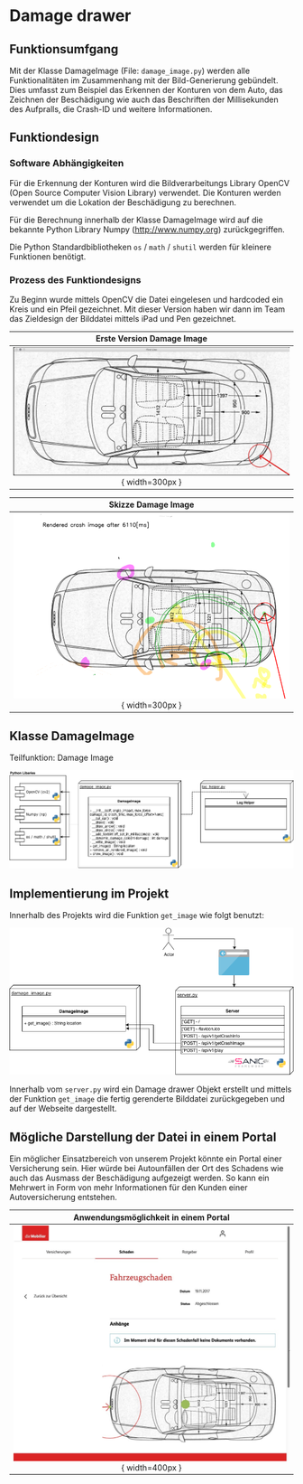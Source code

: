 # Damage drawer


## Funktionsumfgang

Mit der Klasse DamageImage (File: `damage_image.py`) werden alle Funktionalitäten im Zusammenhang mit der Bild-Generierung gebündelt. Dies umfasst zum Beispiel das Erkennen der Konturen von dem Auto, das Zeichnen der Beschädigung wie auch das Beschriften der Millisekunden des Aufpralls, die Crash-ID und weitere Informationen.


## Funktiondesign


### Software Abhängigkeiten

Für die Erkennung der Konturen wird die Bildverarbeitungs Library OpenCV (Open Source Computer Vision Library) verwendet. Die Konturen werden verwendet um die Lokation der Beschädigung zu berechnen.

Für die Berechnung innerhalb der Klasse DamageImage wird auf die bekannte Python Library Numpy (http://www.numpy.org) zurückgegriffen.

Die Python Standardbibliotheken `os` / `math` / `shutil` werden für kleinere Funktionen benötigt.


### Prozess des Funktiondesigns

Zu Beginn wurde mittels OpenCV die Datei eingelesen und hardcoded ein Kreis und ein Pfeil gezeichnet. Mit dieser Version haben wir dann im Team das Zieldesign der Bilddatei mittels iPad und Pen gezeichnet.

|Erste Version Damage Image                                                         |
|:---------------------------------------------------------------------------------:|
|![Erste Version Damage Image](img/first_version.png "Erste Version Damage Image"){ width=300px }  |

|Skizze Damage Image                                                 |
|:-------------------------------------------------------------------:|
|![Skizze Damage drawer](img/skizze_damage.png "Skizze Damage drawer"){ width=300px }|


## Klasse DamageImage

Teilfunktion: Damage Image

![Klassendiagramm Damage drawer](img/STARTHack_damage_image.png "Klassendiagramm Damage drawer")


## Implementierung im Projekt

Innerhalb des Projekts wird die Funktion `get_image` wie folgt benutzt:

![Verwendung von dem Damage drawer](img/STARTHack_damage_image_usage.png "Verwendung von dem Damage drawer")

Innerhalb vom `server.py` wird ein Damage drawer Objekt erstellt und mittels der Funktion `get_image` die fertig gerenderte Bilddatei zurückgegeben und auf der Webseite dargestellt.


## Mögliche Darstellung der Datei in einem Portal

Ein möglicher Einsatzbereich von unserem Projekt könnte ein Portal einer Versicherung sein. Hier würde bei Autounfällen der Ort des Schadens wie auch das Ausmass der Beschädigung aufgezeigt werden. So kann ein Mehrwert in Form von mehr Informationen für den Kunden einer Autoversicherung entstehen.

|Anwendungsmöglichkeit in einem Portal                                              |
|:---------------------------------------------------------------------------------:|
|![Anzeige in einem Portal](img/insurance_portal.jpeg "Damage drawer on a Portal"){ width=400px } |



